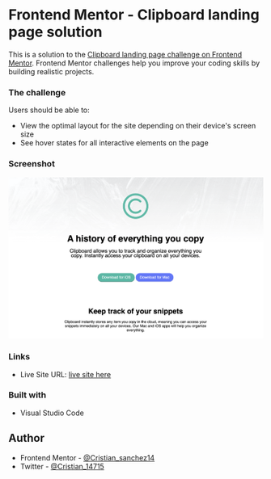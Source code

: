 # Frontend Mentor - Clipboard landing page solution

This is a solution to the [Clipboard landing page challenge on Frontend Mentor](https://www.frontendmentor.io/challenges/clipboard-landing-page-5cc9bccd6c4c91111378ecb9). Frontend Mentor challenges help you improve your coding skills by building realistic projects. 


### The challenge

Users should be able to:

- View the optimal layout for the site depending on their device's screen size
- See hover states for all interactive elements on the page

### Screenshot

![](images/Clipboard.png)

### Links

- Live Site URL: [live site here](https://frontend-clipboardpage.netlify.app/)



### Built with

- Visual Studio Code

## Author


- Frontend Mentor - [@Cristian_sanchez14](https://www.frontendmentor.io/profile/Cristian-sanchez14)
- Twitter - [@Cristian_14715](https://twitter.com/Cristian_14715)
